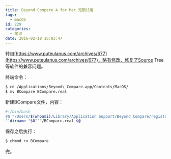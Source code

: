 ```yaml
---
title: Beyond Compare 4 for Mac 无限试用
tags:
  - macOS
id: 229
categories:
  - 笔记
date: 2016-02-18 16:03:47
---
```


转自[https://www.puteulanus.com/archives/677](https://www.puteulanus.com/archives/677)，略有修改，修复了Source Tree等软件的兼容问题。

终端命令：

```bash
$ cd /Applications/Beyond\ Compare.app/Contents/MacOS/
$ mv BCompare BCompare.real
```

新建BCompare文件，内容：

```bash
#!/bin/bash
rm "/Users/$(whoami)/Library/Application Support/Beyond Compare/registry.dat"
"`dirname "$0"`"/BCompare.real $@
```

保存之后执行：

```bash
$ chmod +x BCompare
```

完。


